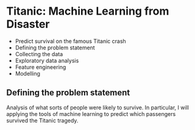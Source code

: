 Titanic: Machine Learning from Disaster
===========
- Predict survival on the famous Titanic crash
- Defining the problem statement
- Collecting the data
- Exploratory data analysis
- Feature engineering
- Modelling

## Defining the problem statement

Analysis of what sorts of people were likely to survive.
In particular, I will applying the tools of machine learning to predict which passengers survived the Titanic tragedy.

